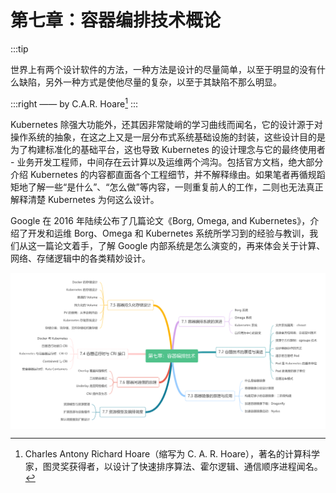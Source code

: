 # 第七章：容器编排技术概论

:::tip <a/>

世界上有两个设计软件的方法，一种方法是设计的尽量简单，以至于明显的没有什么缺陷，另外一种方式是使他尽量的复杂，以至于其缺陷不那么明显。

:::right
—— by C.A.R. Hoare[^1]
:::

Kubernetes 除强大功能外，还其因非常陡峭的学习曲线而闻名，它的设计源于对操作系统的抽象，在这之上又是一层分布式系统基础设施的封装，这些设计目的是为了构建标准化的基础平台，这也导致 Kubernetes 的设计理念与它的最终使用者 - 业务开发工程师，中间存在云计算以及运维两个鸿沟。包括官方文档，绝大部分介绍 Kubernetes 的内容都直面各个工程细节，并不解释缘由。如果笔者再循规蹈矩地了解一些“是什么”、“怎么做”等内容，一则重复前人的工作，二则也无法真正解释清楚 Kubernetes 为何这么设计。

Google 在 2016 年陆续公布了几篇论文《Borg, Omega, and Kubernetes》，介绍了开发和运维 Borg、Omega 和 Kubernetes 系统所学习到的经验与教训，我们从这一篇论文着手，了解 Google 内部系统是怎么演变的，再来体会关于计算、网络、存储逻辑中的各类精妙设计。

<div  align="center">
  <img src="../assets/container-summary.png" width = "550"  align=center />
</div>

[^1]: Charles Antony Richard Hoare（缩写为 C. A. R. Hoare），著名的计算科学家，图灵奖获得者，以设计了快速排序算法、霍尔逻辑、通信顺序进程闻名。